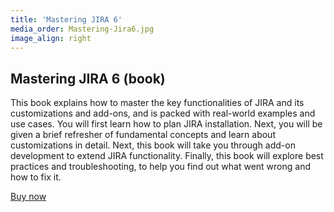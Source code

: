 ```yaml
---
title: 'Mastering JIRA 6'
media_order: Mastering-Jira6.jpg
image_align: right
---
```


## Mastering JIRA 6 (book)

This book explains how to master the key functionalities of JIRA and its customizations and add-ons, and is packed with real-world examples and use cases. You will first learn how to plan JIRA installation. Next, you will be given a brief refresher of fundamental concepts and learn about customizations in detail. Next, this book will take you through add-on development to extend JIRA functionality. Finally, this book will explore best practices and troubleshooting, to help you find out what went wrong and how to fix it.

<a href="https://www.packtpub.com/application-development/mastering-jira" class="btn btn-primary btn-lg" target="_blank">Buy now</a>